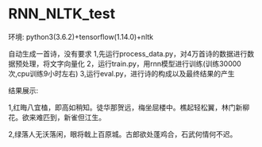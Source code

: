 # RNN_NLTK_test
环境:
python3(3.6.2)+tensorflow(1.14.0)+nltk

自动生成一首诗，没有要求 
1,先运行process_data.py，对4万首诗的数据进行数据预处理，将文字向量化 
2，运行train.py，用rnn模型进行训练(训练30000次,cpu训练9小时左右) 
3,运行eval.py，进行诗的构成以及最终结果的产生

结果展示:

1,红晦八宜榼，即高如稍知。徒华那贺远，梅坐屈楼中。樵起轻松翼，林门新柳花。欲来难匹到，新雀但江生。

2,绿落人无沃落闲，眼将戟上百原城。古郎欲处蓬鸡合，石武何情何不迟。
